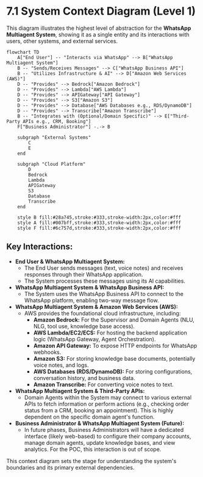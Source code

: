 # 7.1 System Context Diagram (Level 1)

This diagram illustrates the highest level of abstraction for the **WhatsApp Multiagent System**, showing it as a single entity and its interactions with users, other systems, and external services.

```mermaid
flowchart TD
    A["End User"] -- "Interacts via WhatsApp" --> B["WhatsApp Multiagent System"]
    B -- "Sends/Receives Messages" --> C["WhatsApp Business API"]
    B -- "Utilizes Infrastructure & AI" --> D["Amazon Web Services (AWS)"]
    D -- "Provides" --> Bedrock["Amazon Bedrock"]
    D -- "Provides" --> Lambda["AWS Lambda"]
    D -- "Provides" --> APIGateway["API Gateway"]
    D -- "Provides" --> S3["Amazon S3"]
    D -- "Provides" --> Database["AWS Databases e.g., RDS/DynamoDB"]
    D -- "Provides" --> Transcribe["Amazon Transcribe"]
    B -- "Integrates with (Optional/Domain Specific)" --> E["Third-Party APIs e.g., CRM, Booking"]
    F["Business Administrator"] -.-> B

    subgraph "External Systems"
        C
        E
    end

    subgraph "Cloud Platform"
        D
        Bedrock
        Lambda
        APIGateway
        S3
        Database
        Transcribe
    end

    style B fill:#28a745,stroke:#333,stroke-width:2px,color:#fff
    style A fill:#007bff,stroke:#333,stroke-width:2px,color:#fff
    style F fill:#6c757d,stroke:#333,stroke-width:2px,color:#fff
```

## Key Interactions:

*   **End User & WhatsApp Multiagent System:**
    *   The End User sends messages (text, voice notes) and receives responses through their WhatsApp application.
    *   The System processes these messages using its AI capabilities.
*   **WhatsApp Multiagent System & WhatsApp Business API:**
    *   The System uses the WhatsApp Business API to connect to the WhatsApp platform, enabling two-way message flow.
*   **WhatsApp Multiagent System & Amazon Web Services (AWS):**
    *   AWS provides the foundational cloud infrastructure, including:
        *   **Amazon Bedrock:** For the Supervisor and Domain Agents (NLU, NLG, tool use, knowledge base access).
        *   **AWS Lambda/EC2/ECS:** For hosting the backend application logic (WhatsApp Gateway, Agent Orchestration).
        *   **Amazon API Gateway:** To expose HTTP endpoints for WhatsApp webhooks.
        *   **Amazon S3:** For storing knowledge base documents, potentially voice notes, and logs.
        *   **AWS Databases (RDS/DynamoDB):** For storing configurations, conversation history, and business data.
        *   **Amazon Transcribe:** For converting voice notes to text.
*   **WhatsApp Multiagent System & Third-Party APIs:**
    *   Domain Agents within the System may connect to various external APIs to fetch information or perform actions (e.g., checking order status from a CRM, booking an appointment). This is highly dependent on the specific domain agent's function.
*   **Business Administrator & WhatsApp Multiagent System (Future):**
    *   In future phases, Business Administrators will have a dedicated interface (likely web-based) to configure their company accounts, manage domain agents, update knowledge bases, and view analytics. For the POC, this interaction is out of scope.

This context diagram sets the stage for understanding the system's boundaries and its primary external dependencies.
